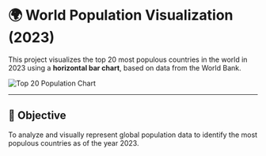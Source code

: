 # 🌍 World Population Visualization (2023)

This project visualizes the top 20 most populous countries in the world in 2023 using a **horizontal bar chart**, based on data from the World Bank.

![Top 20 Population Chart](top_20_population_2023.png)

---

## 📌 Objective

To analyze and visually represent global population data to identify the most populous countries as of the year 2023.
